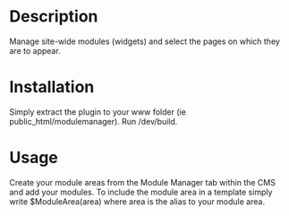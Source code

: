Description
===========

Manage site-wide modules (widgets) and select the pages on which they are to appear.


Installation
============

Simply extract the plugin to your www folder (ie public_html/modulemanager). Run /dev/build.


Usage
=====

Create your module areas from the Module Manager tab within the CMS and add your modules. To include the module area in a template simply write $ModuleArea(area) where area is the alias to your module area.
